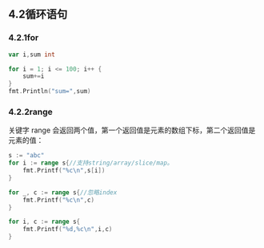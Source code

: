 ## **4.2循环语句**

### **4.2.1for**

```go
var i,sum int

for i = 1; i <= 100; i++ {
    sum+=i
}
fmt.Println("sum=",sum)
```

### **4.2.2range**

关键字 range 会返回两个值，第一个返回值是元素的数组下标，第二个返回值是元素的值：

```go
s := "abc"
for i := range s{//支持string/array/slice/map。
    fmt.Printf("%c\n",s[i])
}

for _, c := range s{//忽略index
    fmt.Printf("%c\n",c)
}

for i, c := range s{
    fmt.Printf("%d,%c\n",i,c)
}
```



